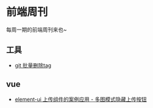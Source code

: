 # 前端周刊
每周一期的前端周刊来也~

## 工具

* [git 批量删除tag](https://www.jianshu.com/p/83ea11828c8e)


## vue

* [element-ui 上传组件的案例应用 - 多图模式隐藏上传按钮](https://blog.csdn.net/weixin_42418774/article/details/107063413)
